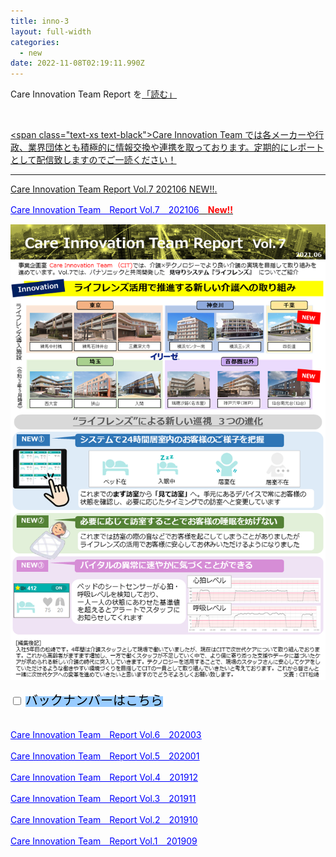 ```yaml
---
title: inno-3
layout: full-width
categories:
  - new
date: 2022-11-08T02:19:11.990Z
---
```

<div class="bg-blue-900 text-center font-bold　bg-opacity-100 p-2 w-full h-full">

<span class="text-xm text-center  text-white font-bold">Care Innovation Team Report を<a href="https://www.google.com"></span><span class="text-yellow-200  font-bold">「読む」<a href="https://www.google.com"></span></div><br>

<﻿span class="text-xs text-black">Care Innovation Team では各メーカーや行政、業界団体とも積極的に情報交換や連携を取っております。定期的にレポートとして配信致しますのでご一読ください！</span>

<hr>

<span class="text-xs text-blue-600 underline">Care Innovation Team Report Vol.7 202106 </span><a href="https://s3-ap-northeast-1.amazonaws.com/irs-arch/Care Innovation/CIT-report Vol7.pdf" ><span class="text-xs text-red-600">NEW!!</span>. 



<a href="https://s3-ap-northeast-1.amazonaws.com/irs-arch/Care Innovation/CIT-report Vol7.pdf" target="_blank" data-mce-href="https://s3-ap-northeast-1.amazonaws.com/irs-arch/Care Innovation/CIT-report Vol7.pdf"><span style="text-decoration: underline; color: #0000ff;" data-mce-style="text-decoration: underline; color: #0000ff;">Care Innovation Team　Report Vol.7　202106</span><span style="color: #ff0000;" data-mce-style="color: #ff0000;">　<strong>New!!</strong></span></a>

![](/images/1623408108.png)

<div class="cc-m-all-content j-module j-text" id="cc-m-all-content-12069932760" data-action="content" ng-non-bindable="">
                <div class="cc-m-text-inline-rte mce-content-body" data-name="text" id="cc-m-text-12069932760" contenteditable="true" style="position: relative;"><div class="cp_actab" style="text-align: left;" data-mce-style="text-align: left;"><input id="tab-1" type="checkbox" name="tabs"> <label for="tab-1" style="background: #99ccff!important; color: #000000 !important;" data-mce-style="background: #99ccff!important; color: #000000 !important;"><span style="font-size: 20px;" data-mce-style="font-size: 20px;">バックナンバーはこちら<br></span></label><div class="cp_actab-content"><div style="margin-left: 2em;" data-mce-style="margin-left: 2em;"><br></div><p><a href="https://s3-ap-northeast-1.amazonaws.com/irs-arch/Care Innovation/〈Vol.6〉CIT=report.pdf" target="_blank" data-mce-href="https://s3-ap-northeast-1.amazonaws.com/irs-arch/Care Innovation/〈Vol.6〉CIT=report.pdf"><span style="text-decoration: underline; color: #0000ff;" data-mce-style="text-decoration: underline; color: #0000ff;">Care Innovation Team　Report Vol.6　202003</span></a></p><p><a href="https://s3-ap-northeast-1.amazonaws.com/irs-arch/Care Innovation/CIT-report Vol.5/CIT-report Vol.5-2.pdf" target="_blank" data-mce-href="https://s3-ap-northeast-1.amazonaws.com/irs-arch/Care Innovation/CIT-report Vol.5/CIT-report Vol.5-2.pdf"><span style="text-decoration: underline; color: #0000ff;" data-mce-style="text-decoration: underline; color: #0000ff;">Care Innovation Team　Report Vol.5　202001</span></a></p><p><a href="https://s3-ap-northeast-1.amazonaws.com/irs-arch/Care Innovation/〈Vol.4〉CIT=report.pdf" target="_blank" data-mce-href="https://s3-ap-northeast-1.amazonaws.com/irs-arch/Care Innovation/〈Vol.4〉CIT=report.pdf"><span style="text-decoration: underline; color: #0000ff;" data-mce-style="text-decoration: underline; color: #0000ff;">Care Innovation Team　Report Vol.4　201912</span></a></p><p><a href="https://s3-ap-northeast-1.amazonaws.com/irs-arch/Care Innovation/〈リンク1〉CIT=report【Vol.3】.pdf" target="_blank" data-mce-href="https://s3-ap-northeast-1.amazonaws.com/irs-arch/Care Innovation/〈リンク1〉CIT=report【Vol.3】.pdf"><span style="text-decoration: underline; color: #0000ff;" data-mce-style="text-decoration: underline; color: #0000ff;">Care Innovation Team　Report Vol.3　201911</span></a></p><p><a href="https://s3-ap-northeast-1.amazonaws.com/irs-arch/Care Innovation/CIT-report Vol.2 (1).pdf" target="_blank" data-mce-href="https://s3-ap-northeast-1.amazonaws.com/irs-arch/Care Innovation/CIT-report Vol.2 (1).pdf"><span style="text-decoration: underline; color: #0000ff;" data-mce-style="text-decoration: underline; color: #0000ff;">Care Innovation Team　Report Vol.2　201910</span></a></p><p><a href="https://s3-ap-northeast-1.amazonaws.com/irs-arch/Care Innovation/CIT-report Vol.1 (1).pdf" target="_blank" data-mce-href="https://s3-ap-northeast-1.amazonaws.com/irs-arch/Care Innovation/CIT-report Vol.1 (1).pdf"><span style="text-decoration: underline; color: #0000ff;" data-mce-style="text-decoration: underline; color: #0000ff;">Care Innovation Team　Report Vol.1　201909</span></a></p></div></div></div>            <div data-display="cms-only" data-action="linkIndicator" class="cc-m-link-indicator cc-m-link-indicator-text" title="" style="left: 0px; top: 54.5px;">	            <a href="https://s3-ap-northeast-1.amazonaws.com/irs-arch/Care%20Innovation/%E3%80%88Vol.6%E3%80%89CIT=report.pdf" target="_blank">	                <span></span>	            </a>	        </div><div data-display="cms-only" data-action="linkIndicator" class="cc-m-link-indicator cc-m-link-indicator-text" title="" style="left: 0px; top: 94.5px;">	            <a href="https://s3-ap-northeast-1.amazonaws.com/irs-arch/Care%20Innovation/CIT-report%20Vol.5/CIT-report%20Vol.5-2.pdf" target="_blank">	                <span></span>	            </a>	        </div><div data-display="cms-only" data-action="linkIndicator" class="cc-m-link-indicator cc-m-link-indicator-text" title="" style="left: 0px; top: 134.5px;">	            <a href="https://s3-ap-northeast-1.amazonaws.com/irs-arch/Care%20Innovation/%E3%80%88Vol.4%E3%80%89CIT=report.pdf" target="_blank">	                <span></span>	            </a>	        </div><div data-display="cms-only" data-action="linkIndicator" class="cc-m-link-indicator cc-m-link-indicator-text" title="" style="left: 0px; top: 174.5px;">	            <a href="https://s3-ap-northeast-1.amazonaws.com/irs-arch/Care%20Innovation/%E3%80%88%E3%83%AA%E3%83%B3%E3%82%AF1%E3%80%89CIT=report%E3%80%90Vol.3%E3%80%91.pdf" target="_blank">	                <span></span>	            </a>	        </div><div data-display="cms-only" data-action="linkIndicator" class="cc-m-link-indicator cc-m-link-indicator-text" title="" style="left: 0px; top: 214.5px;">	            <a href="https://s3-ap-northeast-1.amazonaws.com/irs-arch/Care%20Innovation/CIT-report%20Vol.2%20(1).pdf" target="_blank">	                <span></span>	            </a>	        </div><div data-display="cms-only" data-action="linkIndicator" class="cc-m-link-indicator cc-m-link-indicator-text" title="" style="left: 0px; top: 254.5px;">	            <a href="https://s3-ap-northeast-1.amazonaws.com/irs-arch/Care%20Innovation/CIT-report%20Vol.1%20(1).pdf" target="_blank">	                <span></span>	            </a>	        </div></div>
